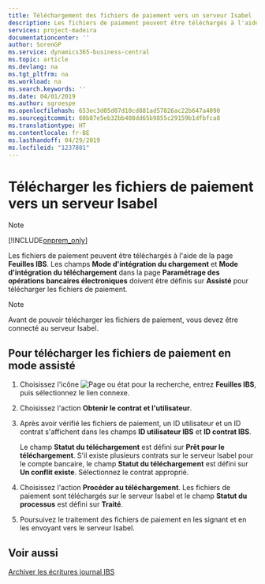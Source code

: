 ```yaml
---
title: Téléchargement des fichiers de paiement vers un serveur Isabel
description: Les fichiers de paiement peuvent être téléchargés à l'aide de la page Feuilles IBS. Les champs Mode d'intégration du chargement et Mode d'intégration du téléchargement dans la page Paramétrage des opérations bancaires électroniques doivent être définis sur Assisté pour télécharger les fichiers de paiement.
services: project-madeira
documentationcenter: ''
author: SorenGP
ms.service: dynamics365-business-central
ms.topic: article
ms.devlang: na
ms.tgt_pltfrm: na
ms.workload: na
ms.search.keywords: ''
ms.date: 04/01/2019
ms.author: sgroespe
ms.openlocfilehash: 653ec3d05d07d10cd881ad57826ac22b647a4090
ms.sourcegitcommit: 60b87e5eb32bb408dd65b9855c29159b1dfbfca8
ms.translationtype: HT
ms.contentlocale: fr-BE
ms.lasthandoff: 04/29/2019
ms.locfileid: "1237801"
---
```

# <a name="upload-payment-files-to-an-isabel-server"></a>Télécharger les fichiers de paiement vers un serveur Isabel
> [!Note]
> [!INCLUDE[onprem_only](../../includes/onprem_only_md.md)]

Les fichiers de paiement peuvent être téléchargés à l'aide de la page **Feuilles IBS**. Les champs **Mode d'intégration du chargement** et **Mode d'intégration du téléchargement** dans la page **Paramétrage des opérations bancaires électroniques** doivent être définis sur **Assisté** pour télécharger les fichiers de paiement.  

> [!NOTE]  
>  Avant de pouvoir télécharger les fichiers de paiement, vous devez être connecté au serveur Isabel.  

## <a name="to-upload-payment-files-in-attended-mode"></a>Pour télécharger les fichiers de paiement en mode assisté  

1.  Choisissez l'icône ![Page ou état pour la recherche](../../media/ui-search/search_small.png "icône Page ou état pour la recherche"), entrez **Feuilles IBS**, puis sélectionnez le lien connexe.  
2.  Choisissez l'action **Obtenir le contrat et l'utilisateur**.  
3.  Après avoir vérifié les fichiers de paiement, un ID utilisateur et un ID contrat s'affichent dans les champs **ID utilisateur IBS** et **ID contrat IBS**.  

    Le champ **Statut du téléchargement** est défini sur **Prêt pour le téléchargement**. S'il existe plusieurs contrats sur le serveur Isabel pour le compte bancaire, le champ **Statut du téléchargement** est défini sur **Un conflit existe**. Sélectionnez le contrat approprié.  

4.  Choisissez l'action **Procéder au téléchargement**. Les fichiers de paiement sont téléchargés sur le serveur Isabel et le champ **Statut du processus** est défini sur **Traité**.  
5.  Poursuivez le traitement des fichiers de paiement en les signant et en les envoyant vers le serveur Isabel.  

## <a name="see-also"></a>Voir aussi  
 [Archiver les écritures journal IBS](how-to-archive-ibs-log-entries.md)
